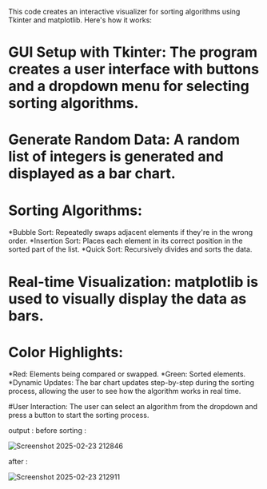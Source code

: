 This code creates an interactive visualizer for sorting algorithms using Tkinter and matplotlib. Here's how it works:

# GUI Setup with Tkinter: The program creates a user interface with buttons and a dropdown menu for selecting sorting algorithms.

# Generate Random Data: A random list of integers is generated and displayed as a bar chart.

# Sorting Algorithms:
*Bubble Sort: Repeatedly swaps adjacent elements if they're in the wrong order.
*Insertion Sort: Places each element in its correct position in the sorted part of the list.
*Quick Sort: Recursively divides and sorts the data.

# Real-time Visualization: matplotlib is used to visually display the data as bars.

# Color Highlights:
*Red: Elements being compared or swapped.
*Green: Sorted elements.
*Dynamic Updates: The bar chart updates step-by-step during the sorting process, allowing the user to see how the algorithm works in real time.

#User Interaction: The user can select an algorithm from the dropdown and press a button to start the sorting process.

output :
before sorting :

![Screenshot 2025-02-23 212846](https://github.com/user-attachments/assets/4a349029-4fcd-4514-bd11-8fe562bd9842)


after : 

![Screenshot 2025-02-23 212911](https://github.com/user-attachments/assets/f43b3f71-1020-432b-b467-02d1718f32fc)



